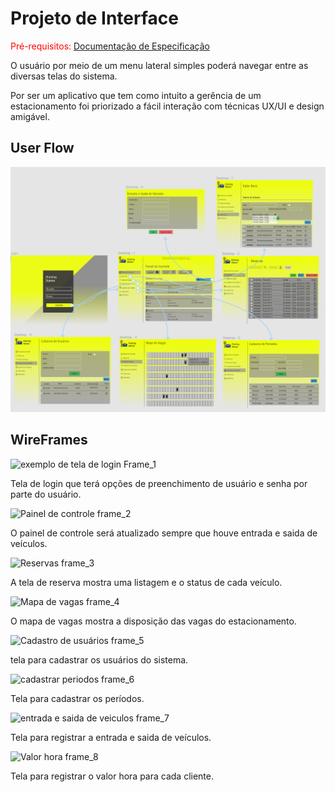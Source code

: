 
# Projeto de Interface

<span style="color:red">Pré-requisitos: <a href="2-Especificação do Projeto.md"> Documentação de Especificação</a></span>

O usuário por meio de um menu lateral simples poderá navegar entre as diversas telas do sistema.

Por ser um aplicativo que tem como intuito a gerência de um estacionamento foi priorizado a fácil interação com técnicas UX/UI e design amigável. 

## User Flow

![Exemplo de UserFlow](https://github.com/ICEI-PUC-Minas-PMV-SInt/pmv-sint-2021-2-e2-proj-web-t1-sint_2021_02_e2_grupo_03/blob/main/docs/img/WireFrame%20Completo.png)


## WireFrames
![exemplo de tela de login Frame_1](https://user-images.githubusercontent.com/80729261/136843782-f8754c51-7cc6-4827-819b-7640bb6506ac.png)

Tela de login que terá opções de preenchimento de usuário e senha por parte do usuário.

![Painel de controle frame_2](https://user-images.githubusercontent.com/80729261/136859334-56fe00ef-488a-49a1-8be5-5c0fed08b07d.png)

O painel de controle será atualizado sempre que houve entrada e saida de veículos.

![ Reservas frame_3](https://user-images.githubusercontent.com/80729261/136859588-346ed3b7-db85-46cf-a0e9-c7dd3fbbae0e.png)

A tela de reserva mostra uma listagem e o status de cada veículo.

![Mapa de vagas frame_4](https://user-images.githubusercontent.com/80729261/136859739-c7f64a4d-8b10-49c8-9d05-094277b49d92.png)

O mapa de vagas mostra a disposição das vagas do estacionamento. 

![ Cadastro de usuários frame_5](https://user-images.githubusercontent.com/80729261/136859896-30b479ac-c41a-403e-a5e2-b34af007a206.png)

tela para cadastrar os usuários do sistema.

![ cadastrar periodos frame_6](https://user-images.githubusercontent.com/80729261/136859969-93abefbe-1df9-45f8-ba1b-3f7ece82910d.png)

Tela para cadastrar os períodos.

![ entrada e saida de veiculos frame_7](https://user-images.githubusercontent.com/80729261/136860122-4ae8f40e-2b63-4e40-a10c-f4d2189fb1dc.png)

Tela para registrar a entrada e saida de veículos.

![Valor hora frame_8](https://user-images.githubusercontent.com/80729261/136860213-fbd1f87e-881a-4ba1-8d38-2779a5dde802.png)

Tela para registrar o valor hora para cada cliente.
















